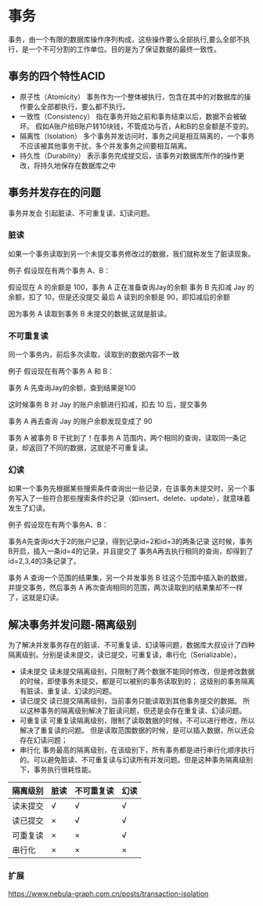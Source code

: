 # 事务

事务，由一个有限的数据库操作序列构成，这些操作要么全部执行,要么全部不执行，是一个不可分割的工作单位。目的是为了保证数据的最终一致性。

## 事务的四个特性ACID

- 原子性（Atomicity）
事务作为一个整体被执行，包含在其中的对数据库的操作要么全部都执行，要么都不执行。
- 一致性（Consistency）
指在事务开始之前和事务结束以后，数据不会被破坏。
假如A账户给B账户转10块钱，不管成功与否，A和B的总金额是不变的。
- 隔离性（Isolation）
多个事务并发访问时，事务之间是相互隔离的，一个事务不应该被其他事务干扰，多个并发事务之间要相互隔离。
- 持久性（Durability）
表示事务完成提交后，该事务对数据库所作的操作更改，将持久地保存在数据库之中

## 事务并发存在的问题

事务并发会 引起脏读、不可重复读、幻读问题。

### 脏读

如果一个事务读取到另一个未提交事务修改过的数据，我们就称发生了脏读现象。

例子
假设现在有两个事务 A、B：

假设现在 A 的余额是 100，事务 A 正在准备查询Jay的余额
事务 B 先扣减 Jay 的余额，扣了 10，但是还没提交
最后 A 读到的余额是 90，即扣减后的余额

因为事务 A 读取到事务 B 未提交的数据,这就是脏读。

### 不可重复读

同一个事务内，前后多次读取，读取到的数据内容不一致

例子
假设现在有两个事务 A 和 B：

事务 A 先查询Jay的余额，查到结果是100

这时候事务 B 对 Jay 的账户余额进行扣减，扣去 10 后，提交事务

事务 A 再去查询 Jay 的账户余额发现变成了 90


事务 A 被事务 B 干扰到了！在事务 A 范围内，两个相同的查询，读取同一条记录，却返回了不同的数据，这就是不可重复读。

### 幻读

如果一个事务先根据某些搜索条件查询出一些记录，在该事务未提交时，另一个事务写入了一些符合那些搜索条件的记录（如insert、delete、update），就意味着发生了幻读。

例子
假设现在有两个事务A、B：

事务A先查询id大于2的账户记录，得到记录id=2和id=3的两条记录
这时候，事务B开启，插入一条id=4的记录，并且提交了
事务A再去执行相同的查询，却得到了id=2,3,4的3条记录了。

事务 A 查询一个范围的结果集，另一个并发事务 B 往这个范围中插入新的数据，并提交事务，然后事务 A 再次查询相同的范围，两次读取到的结果集却不一样了，这就是幻读。

## 解决事务并发问题-隔离级别

为了解决并发事务存在的脏读、不可重复读、幻读等问题，数据库大叔设计了四种隔离级别。分别是读未提交，读已提交，可重复读，串行化（Serializable）。

- 读未提交
读未提交隔离级别，只限制了两个数据不能同时修改，但是修改数据的时候，即使事务未提交，都是可以被别的事务读取到的；
这级别的事务隔离有脏读、重复读、幻读的问题。
- 读已提交
读已提交隔离级别，当前事务只能读取到其他事务提交的数据。
所以这种事务的隔离级别解决了脏读问题，但还是会存在重复读、幻读问题。
- 可重复读
可重复读隔离级别，限制了读取数据的时候，不可以进行修改，所以解决了重复读的问题。
但是读取范围数据的时候，是可以插入数据，所以还会存在幻读问题；
- 串行化
事务最高的隔离级别，在该级别下，所有事务都是进行串行化顺序执行的。可以避免脏读、不可重复读与幻读所有并发问题。但是这种事务隔离级别下，事务执行很耗性能。

|隔离级别|脏读|不可重复读|幻读|
|--|--|--|--|
|读未提交|√|√|√|
|读已提交|×|√|√|
|可重复读|×|×|√|
|串行化|×|×|×|

### 扩展

https://www.nebula-graph.com.cn/posts/transaction-isolation